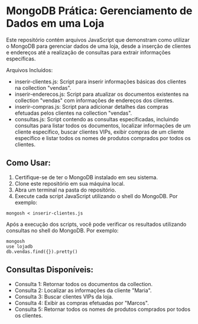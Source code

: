 # MongoDB Prática: Gerenciamento de Dados em uma Loja

Este repositório contém arquivos JavaScript que demonstram como utilizar o MongoDB para gerenciar dados de uma loja, desde a inserção de clientes e endereços até a realização de consultas para extrair informações específicas.

Arquivos Incluídos:
- inserir-clientes.js: Script para inserir informações básicas dos clientes na collection "vendas".
- inserir-enderecos.js: Script para atualizar os documentos existentes na collection "vendas" com informações de endereços dos clientes.
- inserir-compras.js: Script para adicionar detalhes das compras efetuadas pelos clientes na collection "vendas".
- consultas.js: Script contendo as consultas especificadas, incluindo consultas para listar todos os documentos, localizar informações de um cliente específico, buscar clientes VIPs, exibir compras de um cliente específico e listar todos os nomes de produtos comprados por todos os clientes.

## Como Usar:

1. Certifique-se de ter o MongoDB instalado em seu sistema.
2. Clone este repositório em sua máquina local.
3. Abra um terminal na pasta do repositório.
4. Execute cada script JavaScript utilizando o shell do MongoDB. Por exemplo:

``` mongosh < inserir-clientes.js ```

Após a execução dos scripts, você pode verificar os resultados utilizando consultas no shell do MongoDB. Por exemplo:

```
mongosh
use lojadb
db.vendas.find({}).pretty()
```

## Consultas Disponíveis:

- Consulta 1: Retornar todos os documentos da collection.
- Consulta 2: Localizar as informações da cliente "Maria".
- Consulta 3: Buscar clientes VIPs da loja.
- Consulta 4: Exibir as compras efetuadas por "Marcos".
- Consulta 5: Retornar todos os nomes de produtos comprados por todos os clientes.